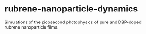 # rubrene-nanoparticle-dynamics
Simulations of the picosecond photophysics of pure and DBP-doped rubrene nanoparticle films.
